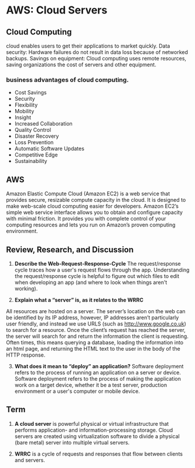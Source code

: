 # AWS: Cloud Servers

## Cloud Computing
cloud enables users to get their applications to market quickly. Data security: Hardware failures do not result in data loss because of networked backups. Savings on equipment: Cloud computing uses remote resources, saving organizations the cost of servers and other equipment.

### business advantages of cloud computing. 
* Cost Savings
* Security
* Flexibility
* Mobility
* Insight
* Increased Collaboration
* Quality Control
* Disaster Recovery
* Loss Prevention
* Automatic Software Updates
* Competitive Edge
* Sustainability

## AWS
Amazon Elastic Compute Cloud (Amazon EC2) is a web service that provides secure, resizable compute capacity in the cloud. It is designed to make web-scale cloud computing easier for developers. Amazon EC2’s simple web service interface allows you to obtain and configure capacity with minimal friction. It provides you with complete control of your computing resources and lets you run on Amazon’s proven computing environment.


## Review, Research, and Discussion
1. **Describe the Web-Request-Response-Cycle**
The request/response cycle traces how a user's request flows through the app. Understanding the request/response cycle is helpful to figure out which files to edit when developing an app (and where to look when things aren't working).

2. **Explain what a “server” is, as it relates to the WRRC**

All resources are hosted on a server. The server’s location on the web can be identified by its IP address, however, IP addresses aren’t particularly user friendly, and instead we use URLS (such as http://www.google.co.uk) to search for a resource.
Once the client’s request has reached the server, the server will search for and return the information the client is requesting. Often times, this means querying a database, loading the information into an html page, and returning the HTML text to the user in the body of the HTTP response.

3. **What does it mean to “deploy” an application?**
Software deployment refers to the process of running an application on a server or device. Software deployment refers to the process of making the application work on a target device, whether it be a test server, production environment or a user's computer or mobile device.

## **Term**

1. **A cloud server** is powerful physical or virtual infrastructure that performs application- and information-processing storage. Cloud servers are created using virtualization software to divide a physical (bare metal) server into multiple virtual servers.

2. **WRRC**  is a cycle of requests and responses that flow between clients and servers.
